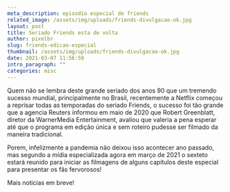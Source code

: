 ```yaml
---
meta_description: episodio especial de friends
related_image: /assets/img/uploads/friends-divulgacao-ok.jpg
layout: post
title: Seriado Friends esta de volta
author: pixelbr
slug: friends-edicao-especial
thumbnail: /assets/img/uploads/friends-divulgacao-ok.jpg
date: 2021-03-07 11:56:59
intro_paragraph: ""
categories: misc
---
```



Quem não se lembra deste grande seriado dos anos 90 que um tremendo sucesso mundial, principalmente no Brasil, recentemente  a Netflix começou a reprisar todas as temporadas do seriado Friends, o sucesso foi tão grande que a agencia Reuters informou em maio de 2020 que Robert Greenblatt, diretor da WarnerMedia Entertainment, avaliou que valeria a pena esperar até que o programa em edição única e sem roteiro pudesse ser filmado da maneira tradicional. 

Porem, infelizmente a pandemia não deixou isso acontecer ano passado, mas segundo a mídia especializada agora em março de 2021 o sexteto estará reunido para iniciar as filmagens de alguns capítulos deste especial para presentar os fãs fervorosos! 

Mais noticias em breve!
